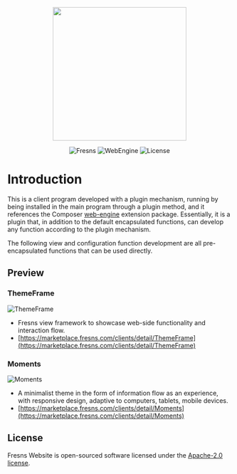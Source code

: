 <p align="center"><a href="https://fresns.org" target="_blank"><img src="https://assets.fresns.com/images/logos/fresns.png" width="300"></a></p>

<p align="center">
<img src="https://img.shields.io/badge/Fresns-%5E3.0-orange" alt="Fresns">
<img src="https://img.shields.io/badge/WebEngine-%5E4.0-blueviolet" alt="WebEngine">
<img src="https://img.shields.io/badge/License-Apache--2.0-green" alt="License">
</p>

# Introduction

This is a client program developed with a plugin mechanism, running by being installed in the main program through a plugin method, and it references the Composer [web-engine](https://github.com/fresns/web-engine) extension package. Essentially, it is a plugin that, in addition to the default encapsulated functions, can develop any function according to the plugin mechanism.

The following view and configuration function development are all pre-encapsulated functions that can be used directly.

## Preview

### ThemeFrame

![ThemeFrame](https://assets.fresns.com/images/wiki/previews/ThemeFrame.png)

- Fresns view framework to showcase web-side functionality and interaction flow.
- [https://marketplace.fresns.com/clients/detail/ThemeFrame](https://marketplace.fresns.com/clients/detail/ThemeFrame)

### Moments

![Moments](https://assets.fresns.com/images/wiki/previews/Moments.png)

- A minimalist theme in the form of information flow as an experience, with responsive design, adaptive to computers, tablets, mobile devices.
- [https://marketplace.fresns.com/clients/detail/Moments](https://marketplace.fresns.com/clients/detail/Moments)

## License

Fresns Website is open-sourced software licensed under the [Apache-2.0 license](https://opensource.org/licenses/Apache-2.0).
